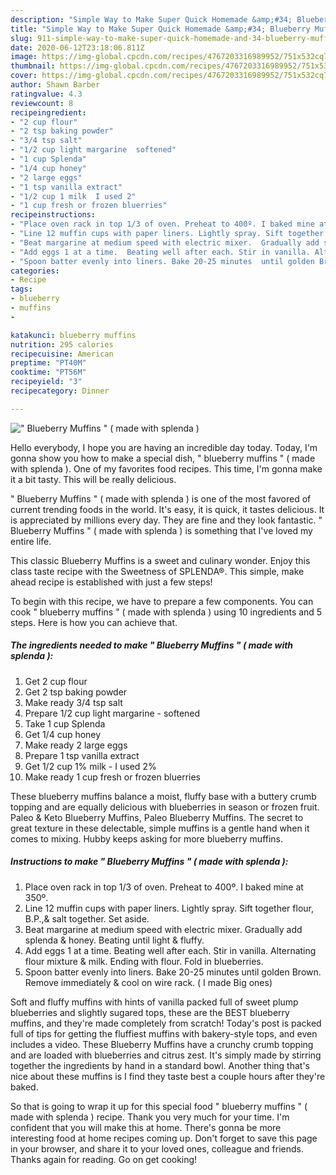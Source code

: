 ```yaml
---
description: "Simple Way to Make Super Quick Homemade &amp;#34; Blueberry Muffins &amp;#34; ( made with splenda )"
title: "Simple Way to Make Super Quick Homemade &amp;#34; Blueberry Muffins &amp;#34; ( made with splenda )"
slug: 911-simple-way-to-make-super-quick-homemade-and-34-blueberry-muffins-and-34-made-with-splenda
date: 2020-06-12T23:18:06.811Z
image: https://img-global.cpcdn.com/recipes/4767203316989952/751x532cq70/blueberry-muffins-made-with-splenda-recipe-main-photo.jpg
thumbnail: https://img-global.cpcdn.com/recipes/4767203316989952/751x532cq70/blueberry-muffins-made-with-splenda-recipe-main-photo.jpg
cover: https://img-global.cpcdn.com/recipes/4767203316989952/751x532cq70/blueberry-muffins-made-with-splenda-recipe-main-photo.jpg
author: Shawn Barber
ratingvalue: 4.3
reviewcount: 8
recipeingredient:
- "2 cup flour"
- "2 tsp baking powder"
- "3/4 tsp salt"
- "1/2 cup light margarine  softened"
- "1 cup Splenda"
- "1/4 cup honey"
- "2 large eggs"
- "1 tsp vanilla extract"
- "1/2 cup 1 milk  I used 2"
- "1 cup fresh or frozen bluerries"
recipeinstructions:
- "Place oven rack in top 1/3 of oven. Preheat to 400º. I baked mine at 350º."
- "Line 12 muffin cups with paper liners. Lightly spray. Sift together flour,  B.P.,&amp; salt together.  Set aside."
- "Beat margarine at medium speed with electric mixer.  Gradually add splenda &amp; honey. Beating until light &amp; fluffy."
- "Add eggs 1 at a time.  Beating well after each. Stir in vanilla. Alternating flour mixture &amp; milk. Ending with flour.  Fold in blueberries."
- "Spoon batter evenly into liners. Bake 20-25 minutes  until golden Brown.  Remove immediately &amp; cool on wire rack. ( I made Big ones)"
categories:
- Recipe
tags:
- blueberry
- muffins
- 

katakunci: blueberry muffins  
nutrition: 295 calories
recipecuisine: American
preptime: "PT40M"
cooktime: "PT56M"
recipeyield: "3"
recipecategory: Dinner

---
```



![&#34; Blueberry Muffins &#34; ( made with splenda )](https://img-global.cpcdn.com/recipes/4767203316989952/751x532cq70/blueberry-muffins-made-with-splenda-recipe-main-photo.jpg)

Hello everybody, I hope you are having an incredible day today. Today, I'm gonna show you how to make a special dish, &#34; blueberry muffins &#34; ( made with splenda ). One of my favorites food recipes. This time, I'm gonna make it a bit tasty. This will be really delicious.

&#34; Blueberry Muffins &#34; ( made with splenda ) is one of the most favored of current trending foods in the world. It's easy, it is quick, it tastes delicious. It is appreciated by millions every day. They are fine and they look fantastic. &#34; Blueberry Muffins &#34; ( made with splenda ) is something that I've loved my entire life.

This classic Blueberry Muffins is a sweet and culinary wonder. Enjoy this class taste recipe with the Sweetness of SPLENDA®. This simple, make ahead recipe is established with just a few steps!


To begin with this recipe, we have to prepare a few components. You can cook &#34; blueberry muffins &#34; ( made with splenda ) using 10 ingredients and 5 steps. Here is how you can achieve that.

<!--inarticleads1-->

##### The ingredients needed to make &#34; Blueberry Muffins &#34; ( made with splenda ):

1. Get 2 cup flour
1. Get 2 tsp baking powder
1. Make ready 3/4 tsp salt
1. Prepare 1/2 cup light margarine - softened
1. Take 1 cup Splenda
1. Get 1/4 cup honey
1. Make ready 2 large eggs
1. Prepare 1 tsp vanilla extract
1. Get 1/2 cup 1% milk - I used 2%
1. Make ready 1 cup fresh or frozen bluerries


These blueberry muffins balance a moist, fluffy base with a buttery crumb topping and are equally delicious with blueberries in season or frozen fruit. Paleo &amp; Keto Blueberry Muffins, Paleo Blueberry Muffins. The secret to great texture in these delectable, simple muffins is a gentle hand when it comes to mixing. Hubby keeps asking for more blueberry muffins. 

<!--inarticleads2-->

##### Instructions to make &#34; Blueberry Muffins &#34; ( made with splenda ):

1. Place oven rack in top 1/3 of oven. Preheat to 400º. I baked mine at 350º.
1. Line 12 muffin cups with paper liners. Lightly spray. Sift together flour,  B.P.,&amp; salt together.  Set aside.
1. Beat margarine at medium speed with electric mixer.  Gradually add splenda &amp; honey. Beating until light &amp; fluffy.
1. Add eggs 1 at a time.  Beating well after each. Stir in vanilla. Alternating flour mixture &amp; milk. Ending with flour.  Fold in blueberries.
1. Spoon batter evenly into liners. Bake 20-25 minutes  until golden Brown.  Remove immediately &amp; cool on wire rack. ( I made Big ones)


Soft and fluffy muffins with hints of vanilla packed full of sweet plump blueberries and slightly sugared tops, these are the BEST blueberry muffins, and they&#39;re made completely from scratch! Today&#39;s post is packed full of tips for getting the fluffiest muffins with bakery-style tops, and even includes a video. These Blueberry Muffins have a crunchy crumb topping and are loaded with blueberries and citrus zest. It&#39;s simply made by stirring together the ingredients by hand in a standard bowl. Another thing that&#39;s nice about these muffins is I find they taste best a couple hours after they&#39;re baked. 

So that is going to wrap it up for this special food &#34; blueberry muffins &#34; ( made with splenda ) recipe. Thank you very much for your time. I'm confident that you will make this at home. There's gonna be more interesting food at home recipes coming up. Don't forget to save this page in your browser, and share it to your loved ones, colleague and friends. Thanks again for reading. Go on get cooking!
